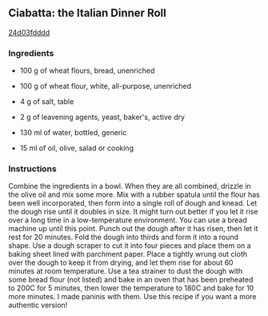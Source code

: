 ## Ciabatta: the Italian Dinner Roll

[24d03fdddd](https://cookpad.com/us/recipes/144982-ciabatta-the-italian-dinner-roll)

### Ingredients

 - 100 g of wheat flours, bread, unenriched

 - 100 g of wheat flour, white, all-purpose, unenriched

 - 4 g of salt, table

 - 2 g of leavening agents, yeast, baker's, active dry

 - 130 ml of water, bottled, generic

 - 15 ml of oil, olive, salad or cooking

### Instructions

Combine the ingredients in a bowl. When they are all combined, drizzle in the olive oil and mix some more. Mix with a rubber spatula until the flour has been well incorporated, then form into a single roll of dough and knead. Let the dough rise until it doubles in size. It might turn out better if you let it rise over a long time in a low-temperature environment. You can use a bread machine up until this point. Punch out the dough after it has risen, then let it rest for 20 minutes. Fold the dough into thirds and form it into a round shape. Use a dough scraper to cut it into four pieces and place them on a baking sheet lined with parchment paper. Place a tightly wrung out cloth over the dough to keep it from drying, and let them rise for about 60 minutes at room temperature. Use a tea strainer to dust the dough with some bread flour (not listed) and bake in an oven that has been preheated to 200C for 5 minutes, then lower the temperature to 180C and bake for 10 more minutes. I made paninis with them. Use this recipe if you want a more authentic version!